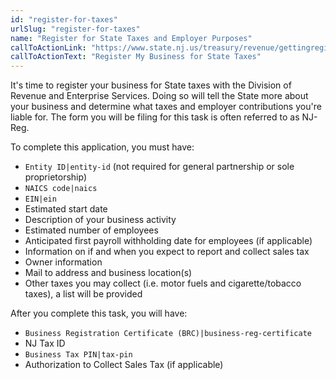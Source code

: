 ```yaml
---
id: "register-for-taxes"
urlSlug: "register-for-taxes"
name: "Register for State Taxes and Employer Purposes"
callToActionLink: "https://www.state.nj.us/treasury/revenue/gettingregistered.shtml"
callToActionText: "Register My Business for State Taxes"
---
```


It's time to register your business for State taxes with the Division of Revenue and Enterprise Services. Doing so will tell the State more about your business and determine what taxes and employer contributions you're liable for. The form you will be filing for this task is often referred to as NJ-Reg.

To complete this application, you must have:

- `Entity ID|entity-id` (not required for general partnership or sole proprietorship)
- `NAICS code|naics`
- `EIN|ein`
- Estimated start date
- Description of your business activity
- Estimated number of employees
- Anticipated first payroll withholding date for employees (if applicable)
- Information on if and when you expect to report and collect sales tax
- Owner information
- Mail to address and business location(s)
- Other taxes you may collect (i.e. motor fuels and cigarette/tobacco taxes), a list will be provided

After you complete this task, you will have:

- `Business Registration Certificate (BRC)|business-reg-certificate`
- NJ Tax ID
- `Business Tax PIN|tax-pin`
- Authorization to Collect Sales Tax (if applicable)
